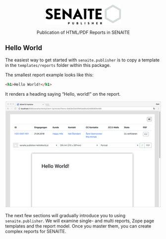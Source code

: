 <div align="center">

  <a href="https://github.com/senaite/senaite.publisher">
    <img src="static/logo.png" alt="SENAITE PUBLISHER" height="64" />
  </a>
  <p>Publication of HTML/PDF Reports in SENAITE</p>

</div>

## Hello World

The easiest way to get started with `senaite.publisher` is to copy a template in
the `templates/reports` folder within this package.


The smallest report example looks like this:

```html
<h1>Hello World!</h1>
```

It renders a heading saying “Hello, world!” on the report.

<img src="static/1_hello_world.png" alt="Hello World" />

The next few sections will gradually introduce you to using `senaite.publisher`.
We will examine single- and multi reports, Zope page templates and the report model.
Once you master them, you can create complex reports for SENAITE.
